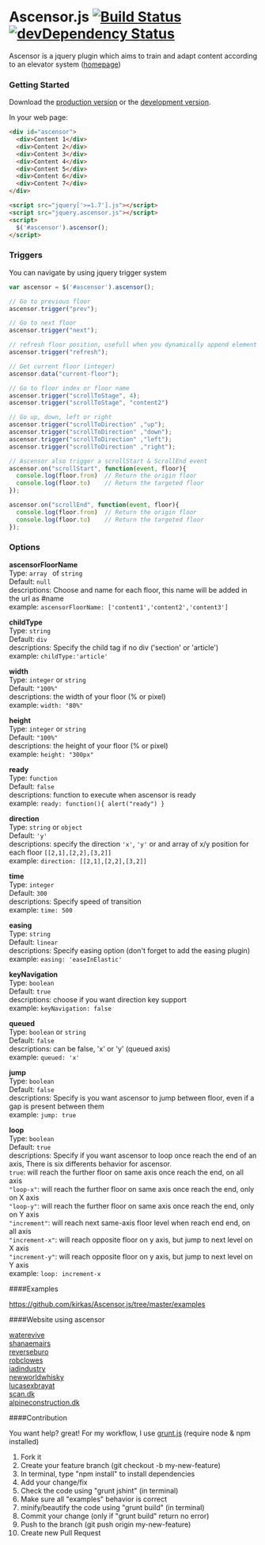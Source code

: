 # Ascensor.js [![Build Status](https://travis-ci.org/kirkas/Ascensor.js.png?branch=master)](https://travis-ci.org/kirkas/Ascensor.js) [![devDependency Status](https://david-dm.org/kirkas/Ascensor.js/dev-status.png)](https://david-dm.org/kirkas/Ascensor.js#info=devDependencies) 


Ascensor is a jquery plugin which aims to train and adapt content according to an elevator system ([homepage](http://kirkas.ch/ascensor))


### Getting Started
Download the [production version][min] or the [development version][max].

[max]: https://raw.github.com/kirkas/Ascensor.js/master/dist/jquery.ascensor.js
[min]: https://raw.github.com/kirkas/Ascensor.js/master/dist/jquery.ascensor.min.js

In your web page:
```html
<div id="ascensor">
  <div>Content 1</div>
  <div>Content 2</div>
  <div>Content 3</div>
  <div>Content 4</div>
  <div>Content 5</div>
  <div>Content 6</div>  
  <div>Content 7</div>
</div>

<script src="jquery['>=1.7'].js"></script>
<script src="jquery.ascensor.js"></script>
<script>
  $('#ascensor').ascensor();
</script>
```

### Triggers
You can navigate by using jquery trigger system

```js
var ascensor = $('#ascensor').ascensor();

// Go to previous floor
ascensor.trigger("prev");

// Go to next floor
ascensor.trigger("next");

// refresh floor position, usefull when you dynamically append element
ascensor.trigger("refresh");

// Get current floor (integer)
ascensor.data("current-floor");

// Go to floor index or floor name
ascensor.trigger("scrollToStage", 4);
ascensor.trigger("scrollToStage", "content2")

// Go up, down, left or right
ascensor.trigger("scrollToDirection" ,"up");
ascensor.trigger("scrollToDirection" ,"down");
ascensor.trigger("scrollToDirection" ,"left");
ascensor.trigger("scrollToDirection" ,"right");

// Ascensor also trigger a scrollStart & ScrollEnd event
ascensor.on("scrollStart", function(event, floor){
  console.log(floor.from)  // Return the origin floor
  console.log(floor.to)    // Return the targeted floor
});

ascensor.on("scrollEnd", function(event, floor){
  console.log(floor.from)  // Return the origin floor
  console.log(floor.to)    // Return the targeted floor
});
```

### Options


**ascensorFloorName**<br/>
Type: `array ` of `string`<br/>
Default: `null`<br/>
descriptions: Choose and name for each floor, this name will be added in the url as #name<br/>
example: `ascensorFloorName: ['content1','content2','content3']`<br/>


**childType**<br/>
Type: `string`<br/>
Default: `div`<br/>
descriptions: Specify the child tag if no div ('section' or 'article')<br/>
example: `childType:'article'`<br/>

**width**<br/>
Type: `integer` or `string`<br/>
Default: `"100%"`<br/>
descriptions: the width of your floor (% or pixel)<br/>
example: `width: "80%"`<br/>

**height**<br/>
Type: `integer` or `string`<br/>
Default: `"100%"`<br/>
descriptions: the height of your floor (% or pixel)<br/>
example: `height: "300px"`<br/>

**ready**<br/>
Type: `function`<br/>
Default: `false`<br/>
descriptions: function to execute when ascensor is ready<br/>
example: `ready: function(){ alert("ready") }`<br/>

**direction**<br/>
Type: `string` or `object`<br/>
Default: `'y'`<br/>
descriptions: specify the direction ``'x'``, ``'y'`` or and array of x/y position for each floor ``[[2,1],[2,2],[3,2]]``<br/>
example: `direction: [[2,1],[2,2],[3,2]]`<br/>


**time**<br/>
Type: `integer`<br/>
Default: `300`<br/>
descriptions: Specify speed of transition<br/>
example: `time: 500`<br/>


**easing**<br/>
Type: `string`<br/>
Default: `linear`<br/>
descriptions: Specify easing option (don't forget to add the easing plugin)<br/>
example: `easing: 'easeInElastic'`<br/>


**keyNavigation**<br/>
Type: `boolean`<br/>
Default: `true`<br/>
descriptions: choose if you want direction key support<br/>
example: `keyNavigation: false`<br/>


**queued**<br/>
Type: `boolean` or `string`<br/>
Default: `false`<br/>
descriptions: can be false, 'x' or 'y' (queued axis)<br/>
example: `queued: 'x'`<br/>

**jump**<br/>
Type: `boolean`<br/>
Default: `false`<br/>
descriptions: Specify is you want ascensor to jump between floor, even if a gap is present between them<br/>
example: `jump: true`<br/>

**loop**<br/>
Type: `boolean`<br/>
Default: `true`<br/>
descriptions: Specify if you want ascensor to loop once reach the end of an axis, There is six differents behavior for ascensor.<br/>
`true`: will reach the further floor on same axis once reach the end, on all axis<br/>
`"loop-x"`: will reach the further floor on same axis once reach the end, only on X axis<br/>
`"loop-y"`: will reach the further floor on same axis once reach the end, only on Y axis<br/>
`"increment"`: will reach next same-axis floor level when reach end end, on all axis<br/>
`"increment-x"`: will reach opposite floor on y axis, but jump to next level on X axis<br/>
`"increment-y"`: will reach opposite floor on y axis, but jump to next level on Y axis<br/>
example: `loop: increment-x`<br/>

####Examples

https://github.com/kirkas/Ascensor.js/tree/master/examples


####Website using ascensor

[waterevive](http://www.waterevive.com)<br/>
[shanaemairs](http://shanaemairs.com)<br/>
[reverseburo](http://reverseburo.com)<br/>
[robclowes](http://www.robclowes.com)<br/>
[iadindustry](http://iadindustry.se)<br/>
[newworldwhisky](http://newworldwhisky.com.au)<br/>
[lucasexbrayat](http://www.lucasexbrayat.com/#/accueil)<br/>
[scan.dk](http://scan.dk/dk/)<br/>
[alpineconstruction.dk](alpineconstruction.ca)<br/>

####Contribution

You want help? great!
For my workflow, I use [grunt.js](http://gruntjs.com/) (require node & npm installed)

1. Fork it
2. Create your feature branch (git checkout -b my-new-feature)
3. In terminal, type "npm install" to install dependencies
4. Add your change/fix
5. Check the code using "grunt jshint" (in terminal)
6. Make sure all "examples" behavior is correct 
7. minify/beautify the code using "grunt build" (in terminal)
8. Commit your change (only if "grunt build" return no error)
9. Push to the branch (git push origin my-new-feature)
10. Create new Pull Request
